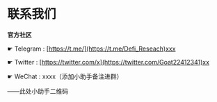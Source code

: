 # 联系我们

**官方社区**

☛  Telegram : [https://t.me/](https://t.me/Defi_Reseach)xxx

☛  Twitter : [https://twitter.com/x](https://twitter.com/Goat22412341)xx

☛  WeChat : xxxx（添加小助手备注进群）

——此处小助手二维码


